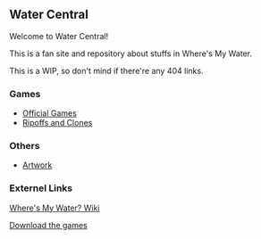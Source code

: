 ## Water Central

Welcome to Water Central! 

This is a fan site and repository about stuffs in Where's My Water. 

This is a WIP, so don't mind if there're any 404 links. 

### Games

- [Official Games](official/index.md)
- [Ripoffs and Clones](clones/index.md)

### Others

- [Artwork](artwork.md)

### Externel Links

[Where's My Water? Wiki](http://wheresmywater.fandom.com)

[Download the games](https://docs.google.com/document/d/1dHHg6RGVcpwjwlAEHxOLMvaS0QvObMofEI0O9xCskq8/edit?usp=sharing)
